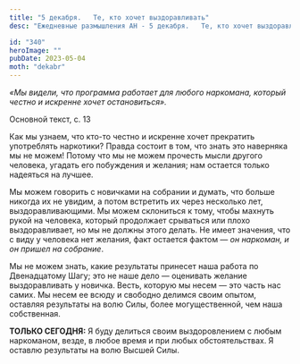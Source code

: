 ```yaml
---
title: "5 декабря.   Те, кто хочет выздоравливать"
desc: "Ежедневные размышления АН - 5 декабря.   Те, кто хочет выздоравливать"

id: "340"
heroImage: ""
pubDate: 2023-05-04
moth: "dekabr"
---
```


_«Мы видели, что программа работает для любого наркомана, который честно и
искренне хочет остановиться»._

Основной текст, с. 13

Как мы узнаем, что кто-то честно и искренне хочет прекратить употреблять
наркотики? Правда состоит в том, что знать это наверняка мы не можем! Потому
что мы не можем прочесть мысли другого человека, угадать его побуждения и
желания; нам остается только надеяться на лучшее.

Мы можем говорить с новичками на собрании и думать, что больше никогда их не
увидим, а потом встретить их через несколько лет, выздоравливающими. Мы можем
склониться к тому, чтобы махнуть рукой на человека, который продолжает
срываться или плохо выздоравливает, но мы не должны этого делать. Не имеет
значения, что с виду у человека нет желания, факт остается фактом — _он
наркоман, и он пришел на собрание_.

Мы не можем знать, какие результаты принесет наша работа по Двенадцатому Шагу;
это не наше дело — оценивать желание выздоравливать у новичка. Весть, которую
мы несем — это часть нас самих. Мы несем ее всюду и свободно делимся своим
опытом, оставляя результаты на волю Силы, более могущественной, чем наша
собственная.

**ТОЛЬКО СЕГОДНЯ:** Я буду делиться своим выздоровлением с любым наркоманом,
везде, в любое время и при любых обстоятельствах. Я оставлю результаты на волю
Высшей Силы.
